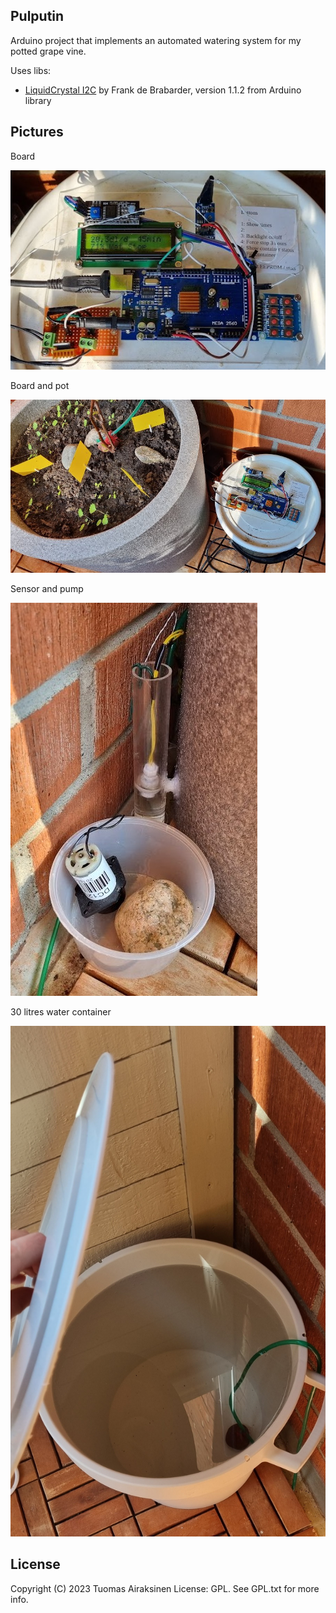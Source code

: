 Pulputin
--------

Arduino project that implements an automated watering system for my potted grape vine.

Uses libs:
 - [LiquidCrystal I2C](https://github.com/johnrickman/LiquidCrystal_I2C) by Frank de Brabarder, version 1.1.2 from Arduino library 

Pictures
--------

Board

![Board](https://raw.githubusercontent.com/tuomas2/pulputin/master/pictures/board.jpg)

Board and pot

![Board and pot](https://raw.githubusercontent.com/tuomas2/pulputin/master/pictures/board_and_pot.jpg)

Sensor and pump

![Sensor and pump](https://raw.githubusercontent.com/tuomas2/pulputin/master/pictures/sensor_and_pump.jpg)

30 litres water container

![30 litres water container](https://raw.githubusercontent.com/tuomas2/pulputin/master/pictures/water_container.jpg)


License
--------

Copyright (C) 2023 Tuomas Airaksinen
License: GPL. See GPL.txt for more info.

